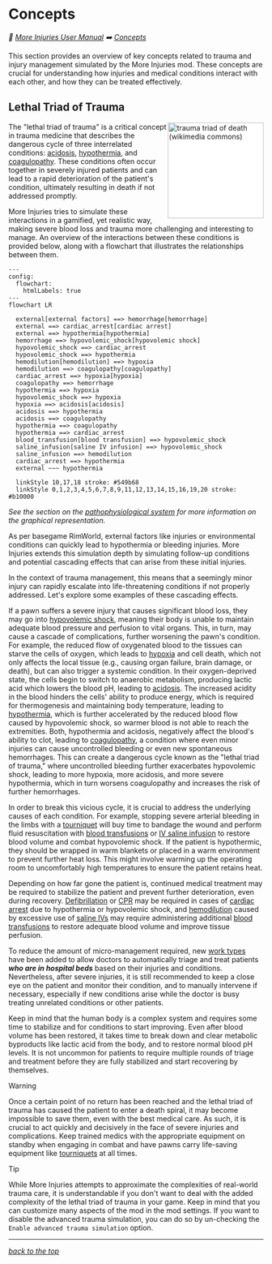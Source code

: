 # Concepts

<!-- @generate_breadcrumb_trail {"template": "_:file_folder: {0}_", "connector": " :arrow_right: "} -->
_:file_folder: [More Injuries User Manual](/docs/wiki/README.md) :arrow_right: [Concepts](/docs/wiki/concepts.md)_
<!-- @end_generated_block -->

This section provides an overview of key concepts related to trauma and injury management simulated by the More Injuries mod. These concepts are crucial for understanding how injuries and medical conditions interact with each other, and how they can be treated effectively.

## Lethal Triad of Trauma

<p>
<img align="right" style="height: 5cm; background-color: white" src="https://upload.wikimedia.org/wikipedia/commons/d/d4/Trauma_triad_of_death.svg" alt="trauma triad of death (wikimedia commons)">
  
The "lethal triad of trauma" is a critical concept in trauma medicine that describes the dangerous cycle of three interrelated conditions: [acidosis](#acidosis), [hypothermia](#hypothermia), and [coagulopathy](#coagulopathy). These conditions often occur together in severely injured patients and can lead to a rapid deterioration of the patient's condition, ultimately resulting in death if not addressed promptly.

More Injuries tries to simulate these interactions in a gamified, yet realistic way, making severe blood loss and trauma more challenging and interesting to manage. An overview of the interactions between these conditions is provided below, along with a flowchart that illustrates the relationships between them.

</p>

```mermaid
---
config:
  flowchart:
    htmlLabels: true
---
flowchart LR

  external[external factors] ==> hemorrhage[hemorrhage]
  external ==> cardiac_arrest[cardiac arrest]
  external ==> hypothermia[hypothermia]
  hemorrhage ==> hypovolemic_shock[hypovolemic shock]
  hypovolemic_shock ==> cardiac_arrest
  hypovolemic_shock ==> hypothermia
  hemodilution[hemodilution] ==> hypoxia
  hemodilution ==> coagulopathy[coagulopathy]
  cardiac_arrest ==> hypoxia[hypoxia]
  coagulopathy ==> hemorrhage
  hypothermia ==> hypoxia
  hypovolemic_shock ==> hypoxia
  hypoxia ==> acidosis[acidosis]
  acidosis ==> hypothermia
  acidosis ==> coagulopathy
  hypothermia ==> coagulopathy
  hypothermia ==> cardiac_arrest
  blood_transfusion[blood transfusion] ==> hypovolemic_shock
  saline_infusion[saline IV infusion] ==> hypovolemic_shock
  saline_infusion ==> hemodilution
  cardiac_arrest ==> hypothermia
  external ~~~ hypothermia

  linkStyle 10,17,18 stroke: #549b68
  linkStyle 0,1,2,3,4,5,6,7,8,9,11,12,13,14,15,16,19,20 stroke: #b10000
```

*See the section on the [pathophysiological system](#pathophysiological-system) for more information on the graphical representation.*

As per basegame RimWorld, external factors like injuries or environmental conditions can quickly lead to hypothermia or bleeding injuries. More Injuries extends this simulation depth by simulating follow-up conditions and potential cascading effects that can arise from these initial injuries.

In the context of trauma management, this means that a seemingly minor injury can rapidly escalate into life-threatening conditions if not properly addressed. Let's explore some examples of these cascading effects.

If a pawn suffers a severe injury that causes significant blood loss, they may go into [hypovolemic shock](#hypovolemic-shock), meaning their body is unable to maintain adequate blood pressure and perfusion to vital organs. This, in turn, may cause a cascade of complications, further worsening the pawn's condition. For example, the reduced flow of oxygenated blood to the tissues can starve the cells of oxygen, which leads to [hypoxia](#hypoxia) and cell death, which not only affects the local tissue (e.g., causing organ failure, brain damage, or death), but can also trigger a systemic condition. In their oxygen-deprived state, the cells begin to switch to anaerobic metabolism, producing lactic acid which lowers the blood pH, leading to [acidosis](#acidosis). The increased acidity in the blood hinders the cells' ability to produce energy, which is required for thermogenesis and maintaining body temperature, leading to [hypothermia](#hypothermia), which is further accelerated by the reduced blood flow caused by hypovolemic shock, so warmer blood is not able to reach the extremities. Both, hypothermia and acidosis, negatively affect the blood's ability to clot, leading to [coagulopathy](#coagulopathy), a condition where even minor injuries can cause uncontrolled bleeding or even new spontaneous hemorrhages. This can create a dangerous cycle known as the "lethal triad of trauma," where uncontrolled bleeding further exacerbates hypovolemic shock, leading to more hypoxia, more acidosis, and more severe hypothermia, which in turn worsens coagulopathy and increases the risk of further hemorrhages.

In order to break this vicious cycle, it is crucial to address the underlying causes of each condition. For example, stopping severe arterial bleeding in the limbs with a [tourniquet](#tourniquet) will buy time to bandage the wound and perform fluid resuscitation with [blood transfusions](#blood-bag) or [IV saline infusion](#saline-iv-bag) to restore blood volume and combat hypovolemic shock. If the patient is hypothermic, they should be wrapped in warm blankets or placed in a warm environment to prevent further heat loss. This might involve warming up the operating room to uncomfortably high temperatures to ensure the patient retains heat. 

Depending on how far gone the patient is, continued medical treatment may be required to stabilize the patient and prevent further deterioration, even during recovery. [Defibrillation](#defibrillator) or [CPR](#cpr) may be required in cases of [cardiac arrest](#cardiac-arrest) due to hypothermia or hypovolemic shock, and [hemodilution](#hemodilution) caused by excessive use of [saline IVs](#saline-iv-bag) may require administering additional [blood transfusions](#blood-bag) to restore adequate blood volume and improve tissue perfusion. 

To reduce the amount of micro-management required, new [work types](#new-work-types) have been added to allow doctors to automatically triage and treat patients ***who are in hospital beds*** based on their injuries and conditions. Nevertheless, after severe injuries, it is still recommended to keep a close eye on the patient and monitor their condition, and to manually intervene if necessary, especially if new conditions arise while the doctor is busy treating unrelated conditions or other patients.

Keep in mind that the human body is a complex system and requires some time to stabilize and for conditions to start improving. Even after blood volume has been restored, it takes time to break down and clear metabolic byproducts like lactic acid from the body, and to restore normal blood pH levels. It is not uncommon for patients to require multiple rounds of triage and treatment before they are fully stabilized and start recovering by themselves.

> [!WARNING]
> Once a certain point of no return has been reached and the lethal triad of trauma has caused the patient to enter a death spiral, it may become impossible to save them, even with the best medical care. As such, it is crucial to act quickly and decisively in the face of severe injuries and complications. Keep trained medics with the appropriate equipment on standby when engaging in combat and have pawns carry life-saving equipment like [tourniquets](#tourniquet) at all times.

> [!TIP]
> While More Injuries attempts to approximate the complexities of real-world trauma care, it is understandable if you don't want to deal with the added complexity of the lethal triad of trauma in your game. Keep in mind that you can customize many aspects of the mod in the mod settings. If you want to disable the advanced trauma simulation, you can do so by un-checking the `Enable advanced trauma simulation` option.

<!-- @generate_link_to_top {"template": "---\n_[back to the top]({1})_"} -->
---
_[back to the top](#concepts)_
<!-- @end_generated_block -->

